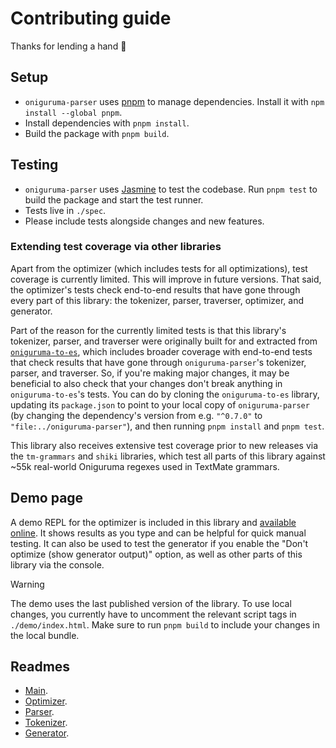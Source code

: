 # Contributing guide

Thanks for lending a hand 👋

## Setup

- `oniguruma-parser` uses [pnpm](https://pnpm.io/) to manage dependencies. Install it with `npm install --global pnpm`.
- Install dependencies with `pnpm install`.
- Build the package with `pnpm build`.

## Testing

- `oniguruma-parser` uses [Jasmine](https://jasmine.github.io/) to test the codebase. Run `pnpm test` to build the package and start the test runner.
- Tests live in `./spec`.
- Please include tests alongside changes and new features.

### Extending test coverage via other libraries

Apart from the optimizer (which includes tests for all optimizations), test coverage is currently limited. This will improve in future versions. That said, the optimizer's tests check end-to-end results that have gone through every part of this library: the tokenizer, parser, traverser, optimizer, and generator.

Part of the reason for the currently limited tests is that this library's tokenizer, parser, and traverser were originally built for and extracted from [`oniguruma-to-es`](https://github.com/slevithan/oniguruma-to-es), which includes broader coverage with end-to-end tests that check results that have gone through `oniguruma-parser`'s tokenizer, parser, and traverser. So, if you're making major changes, it may be beneficial to also check that your changes don't break anything in `oniguruma-to-es`'s tests. You can do by cloning the `oniguruma-to-es` library, updating its `package.json` to point to your local copy of `oniguruma-parser` (by changing the dependency's version from e.g. `"^0.7.0"` to `"file:../oniguruma-parser"`), and then running `pnpm install` and `pnpm test`.

This library also receives extensive test coverage prior to new releases via the `tm-grammars` and `shiki` libraries, which test all parts of this library against ~55k real-world Oniguruma regexes used in TextMate grammars.

## Demo page

A demo REPL for the optimizer is included in this library and [available online](https://slevithan.github.io/oniguruma-parser/demo/). It shows results as you type and can be helpful for quick manual testing. It can also be used to test the generator if you enable the "Don't optimize (show generator output)" option, as well as other parts of this library via the console.

> [!WARNING]
> The demo uses the last published version of the library. To use local changes, you currently have to uncomment the relevant script tags in `./demo/index.html`. Make sure to run `pnpm build` to include your changes in the local bundle.

## Readmes

- [Main](https://github.com/slevithan/oniguruma-parser/blob/main/README.md).
- [Optimizer](https://github.com/slevithan/oniguruma-parser/blob/main/src/optimizer/README.md).
- [Parser](https://github.com/slevithan/oniguruma-parser/blob/main/src/parser/README.md).
- [Tokenizer](https://github.com/slevithan/oniguruma-parser/blob/main/src/tokenizer/README.md).
- [Generator](https://github.com/slevithan/oniguruma-parser/blob/main/src/generator/README.md).
